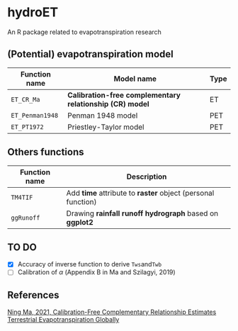# hydroET

An R package related to evapotranspiration research

## (Potential) evapotranspiration model

| Function name   | Model name                                                 | Type |
| --------------- | ---------------------------------------------------------- | ---- |
| `ET_CR_Ma`      | **Calibration-free complementary relationship (CR) model** | ET   |
| `ET_Penman1948` | Penman 1948 model                                          | PET  |
| `ET_PT1972`     | Priestley-Taylor model                                     | PET  |

## Others functions

| Function name | Description                                                  |
| ------------- | ------------------------------------------------------------ |
| `TM4TIF`      | Add **time** attribute to **raster** object (personal function) |
| `ggRunoff`    | Drawing **rainfall runoff hydrograph** based on **ggplot2**  |



## TO DO

- [x] Accuracy of inverse function to derive `Tws`and`Twb`
- [ ] Calibration of $\alpha$ (Appendix B in Ma and Szilagyi, 2019)

## References

[Ning Ma, 2021, Calibration-Free Complementary Relationship Estimates Terrestrial Evapotranspiration Globally](https://agupubs.onlinelibrary.wiley.com/doi/full/10.1029/2021WR029691)
